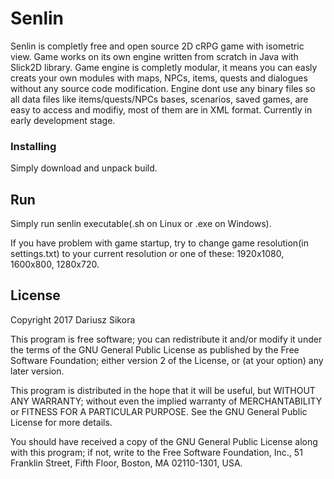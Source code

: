 # Senlin

Senlin is completly free and open source 2D cRPG game with isometric view. Game works on its own engine written from scratch in Java with Slick2D library. 
Game engine is completly modular, it means you can easly creats your own modules with maps, NPCs, items, quests and dialogues without any source code modification. 
Engine dont use any binary files so all data files like items/quests/NPCs bases, scenarios, saved games, are easy to access and modifiy, most of them are in XML format.
Currently in early development stage.

### Installing

Simply download and unpack build.

## Run

Simply run senlin executable(.sh on Linux or .exe on Windows).

If you have problem with game startup, try to change game resolution(in settings.txt) to your current resolution or one of these: 1920x1080, 1600x800, 1280x720.

## License

Copyright 2017 Dariusz Sikora

This program is free software; you can redistribute it and/or modify it under the terms of the GNU General Public License as published by the Free Software Foundation; either version 2 of the License, or (at your option) any later version. 

This program is distributed in the hope that it will be useful, but WITHOUT ANY WARRANTY; without even the implied warranty of MERCHANTABILITY or FITNESS FOR A PARTICULAR PURPOSE. See the GNU General Public License for more details.
 
You should have received a copy of the GNU General Public License along with this program; if not, write to the Free Software Foundation, Inc., 51 Franklin Street, Fifth Floor, Boston, MA 02110-1301, USA.

